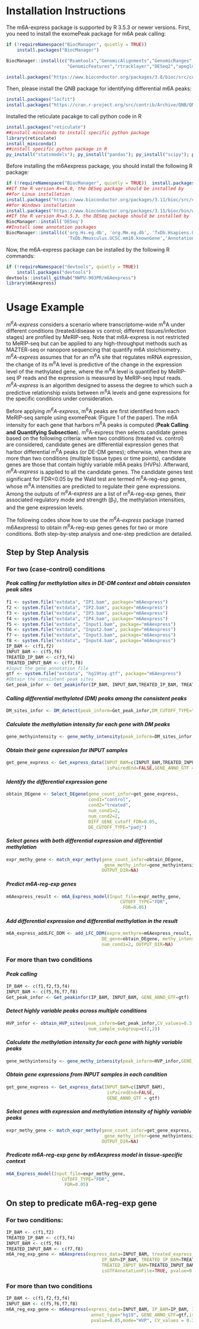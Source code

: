 # Installation Instructions
The m6A-express package is supported by R 3.5.3 or newer versions. First, you need to install the exomePeak package for m6A peak calling:

```r
if (!requireNamespace("BiocManager", quietly = TRUE))
    install.packages("BiocManager")

BiocManager::install(c("Rsamtools","GenomicAlignments","GenomicRanges",
                       "GenomicFeatures","rtracklayer","DESeq2","apeglm","RMariaDB"))
                       
install.packages("https://www.bioconductor.org/packages/3.8/bioc/src/contrib/exomePeak_2.16.0.tar.gz", repos = NULL, type="source")
```

Then, please install the QNB package for identifying differential m6A peaks:
```r
install.packages("locfit")
install.packages("https://cran.r-project.org/src/contrib/Archive/QNB/QNB_1.1.11.tar.gz", repos = NULL, type="source")
```
Installed the reticulate pacakge to call python code in R
```r
install.packages("reticulate")
##install miniconda to install specific python package
library(reticulate)
install_miniconda()
##install specific python package in R
py_install("statsmodels"); py_install("pandas"); py_install("scipy"); py_install("numpy")
```
Before installing the m6Aexpress package, you should install the following R package:
```r
if (!requireNamespace("BiocManager", quietly = TRUE))  install.packages("BiocManager")
##If the R version R>=4.0, the DESeq package should be installed by
##for Linux installation
install.packages("https://www.bioconductor.org/packages/3.11/bioc/src/contrib/DESeq_1.39.0.tar.gz", repos = NULL, type="source")
##for Windows installation
install.packages("https://www.bioconductor.org/packages/3.11/bioc/bin/windows/contrib/4.0/DESeq_1.39.0.zip", repos = NULL, type="source")
##If the R version R>=3.5.3, the DESeq package should be installed by
BiocManager::install('DESeq')
##Install some annotation packages
BiocManager::install(c('org.Hs.eg.db', 'org.Mm.eg.db', 'TxDb.Hsapiens.UCSC.hg19.knownGene', 
                       'TxDb.Mmusculus.UCSC.mm10.knownGene','AnnotationDbi'))
```                       
Now, the m6A-express package can be installed by the following R commands:
```r
if (!requireNamespace("devtools", quietly = TRUE))
    install.packages("devtools")
devtools::install_github("NWPU-903PR/m6Aexpress")
library(m6Aexpress)
```
# Usage Example
*m<sup>6</sup>A-express* considers a scenario where transcriptome-wide m<sup>6</sup>A under different conditions (treated/disease vs control; different tissues/infection 
stages) are profiled by MeRIP-seq. Note that m6A-express is not restricted to MeRIP-seq but can be applied to any high-throughput methods such as MAZTER-seq or nanopore 
sequencing that quantify m6A stoichiometry. *m<sup>6</sup>A-express* assumes that for an m<sup>6</sup>A site that regulates mRNA expression, the change of its m<sup>6</sup>A 
level is predictive of the change in the expression level of the methylated gene, where the m<sup>6</sup>A level is quantified by MeRIP-seq IP reads and the expression is 
measured by MeRIP-seq Input reads. *m<sup>6</sup>A-express* is an algorithm designed to assess the degree to which such a predictive relationship exists between 
m<sup>6</sup>A levels and gene expressions for the specific conditions under consideration. 

Before applying *m<sup>6</sup>A-express*, m<sup>6</sup>A peaks are first identified from each MeRIP-seq sample using exomePeak (Figure 1 of the paper). The m6A intensity for 
each gene that harbors m<sup>6</sup>A peaks is computed (**Peak Calling and Quantifying Subsection**). m<sup>6</sup>A-express then selects candidate genes based on the 
following criteria: when two conditions (treated vs. control) are considered, candidate genes are differential expression genes that harbor differential m<sup>6</sup>A peaks 
(or DE-DM genes); otherwise, when there are more than two conditions (multiple tissue types or time points), candidate genes are those that contain highly variable m6A peaks 
(HVPs). Afterward, *m<sup>6</sup>A-express* is applied to all the candidate genes. The candidate genes test significant for FDR<0.05 by the Wald test are termed 
m<sup>6</sup>A-reg-exp genes, whose m<sup>6</sup>A intensities are predicted to regulate their gene expressions. Among the outputs of *m<sup>6</sup>A-express* are a list of 
m<sup>6</sup>A-reg-exp genes, their associated regulatory mode and strength (β<sub>1</sub>), the methylation intensities, and the gene expression levels.  

The following codes show how to use the *m<sup>6</sup>A-express* package (named m6Aexpress) to obtain m<sup>6</sup>A-reg-exp genes genes for two or more conditions. Both step-by-step analysis and one-step prediction are detailed. 


## Step by Step Analysis
### For two (case-control) conditions
#### *Peak calling for methylation sites in DE-DM context and obtain consisten peak sites*
```r
f1 <- system.file("extdata", "IP1.bam", package="m6Aexpress")
f2 <- system.file("extdata", "IP2.bam", package="m6Aexpress")
f3 <- system.file("extdata", "IP3.bam", package="m6Aexpress")
f4 <- system.file("extdata", "IP4.bam", package="m6Aexpress")
f5 <- system.file("extdata", "Input1.bam", package="m6Aexpress")
f6 <- system.file("extdata", "Input2.bam", package="m6Aexpress")
f7 <- system.file("extdata", "Input3.bam", package="m6Aexpress")
f8 <- system.file("extdata", "Input4.bam", package="m6Aexpress")
IP_BAM <- c(f1,f2)
INPUT_BAM <- c(f5,f6)
TREATED_IP_BAM <- c(f3,f4)
TREATED_INPUT_BAM <- c(f7,f8)
#Input the gene annotation file  
gtf <- system.file("extdata", "hg19toy.gtf", package="m6Aexpress")
#Obtain the consistent peak sites
Get_peak_infor <- Get_peakinfor(IP_BAM, INPUT_BAM,TREATED_IP_BAM, TREATED_INPUT_BAM, GENE_ANNO_GTF=gtf)
```
#### *Calling differential methylated (DM) peaks among the consistent peaks* 
```r
DM_sites_infor <- DM_detect(peak_inform=Get_peak_infor,DM_CUTOFF_TYPE="pvalue",num_ctl=2, diff_peak_pvalue=0.05)
```
#### *Calculate the methylation intensity for each gene with DM peaks*
```r
gene_methyintensity <- gene_methy_intensity(peak_inform=DM_sites_infor,txdbinfor=NA,GENE_ANNO_GTF=gtf)
```
#### *Obtain their gene expression for INPUT samples*
```r
get_gene_express <- Get_express_data(INPUT_BAM=c(INPUT_BAM,TREATED_INPUT_BAM ), 
                                      isPairedEnd=FALSE,GENE_ANNO_GTF = gtf,isGTFAnnotationFile=TRUE)
```                                      
#### *Identify the differential expression gene*
```r
obtain_DEgene <- Select_DEgene(gene_count_infor=get_gene_express,
                               cond1="control", 
                               cond2="treated",
                               num_cond1=2, 
                               num_cond2=2,
                               DIFF_GENE_cutoff_FDR=0.05,
                               DE_CUTOFF_TYPE="padj") 
```
#### *Select genes with both differential expression and differential methylation*
```r
expr_methy_gene <- match_expr_methy(gene_count_infor=obtain_DEgene, 
                                     gene_methy_infor=gene_methyintensity,
                                    OUTPUT_DIR=NA)
```                                    
#### *Predict m6A-reg-exp genes* 
```r
m6Aexpress_result <- m6A_Express_model(Input_file=expr_methy_gene,
                                           CUTOFF_TYPE="FDR", 
                                            FDR=0.05)
```                                            
#### *Add differential expression and differential methylation in the result* 
```r
m6A_express_addLFC_DDM <- add_LFC_DDM(expre_methyre=m6Aexpress_result, 
                                    DE_gene=obtain_DEgene, methy_intensity=gene_methyintensity,
                                    num_cond1=2, OUTPUT_DIR=NA)
```
### For more than two conditions
#### *Peak calling*
```r
IP_BAM <- c(f1,f2,f3,f4)
INPUT_BAM <- c(f5,f6,f7,f8)
Get_peak_infor <- Get_peakinfor(IP_BAM, INPUT_BAM, GENE_ANNO_GTF=gtf)
```
#### *Detect highly variable peaks  across multiple conditions*
```r
HVP_infor <- obtain_HVP_sites(peak_inform=Get_peak_infor,CV_values=0.3,
                               num_sample_subgroup=c(2,2))
```                            
#### *Calculate the methylation intensity for each gene with highly variable peaks*
```r
gene_methyintensity <- gene_methy_intensity(peak_inform=HVP_infor,GENE_ANNO_GTF=gtf)
```
#### *Obtain gene expressions from INPUT samples in each condition*
```r
get_gene_express <- Get_express_data(INPUT_BAM=c(INPUT_BAM), 
                                      isPairedEnd=FALSE,
                                      GENE_ANNO_GTF = gtf)
```                                      
#### *Select genes with expression and methylation intensity of highly variable peaks*
```r
expr_methy_gene <- match_expr_methy(gene_count_infor=get_gene_express, 
                                     gene_methy_infor=gene_methyintensity,
                                    OUTPUT_DIR=NA)
```                                    
#### *Predicate m6A-reg-exp gene by m6Aexpress model in tissue-specific context* 
```r
m6A_Express_model(Input_file=expr_methy_gene,
                     CUTOFF_TYPE="FDR", 
                      FDR=0.05)
```
## On step to predicate m6A-reg-exp gene
### For two conditions:
```r
IP_BAM <- c(f1,f2)
TREATED_IP_BAM <- c(f3,f4) 
INPUT_BAM <- c(f5,f6) 
TREATED_INPUT_BAM <- c(f7,f8) 
m6A_reg_exp_gene <- m6Aexpress(express_data=INPUT_BAM, treated_express_data=TREATED_INPUT_BAM, 
                                    IP_BAM=IP_BAM, TREATED_IP_BAM=TREATED_IP_BAM, INPUT_BAM=INPUT_BAM, 
                                    TREATED_INPUT_BAM=TREATED_INPUT_BAM,annot_type="hg19", GENE_ANNO_GTF=gtf,
                                    isGTFAnnotationFile=TRUE, pvalue=0.05,mode="DE-DM")
```                                    
### For more than two conditions
```r
IP_BAM <- c(f1,f2,f3,f4)
INPUT_BAM <- c(f5,f6,f7,f8) 
m6A_reg_exp_gene <- m6Aexpress(express_data=INPUT_BAM, IP_BAM=IP_BAM, INPUT_BAM=INPUT_BAM, 
                                annot_type="hg19", GENE_ANNO_GTF=gtf,isGTFAnnotationFile=TRUE, 
                                pvalue=0.05,mode="HVP", CV_values = 0.3, num_sample_subgroup=c(2,2))
```                                

